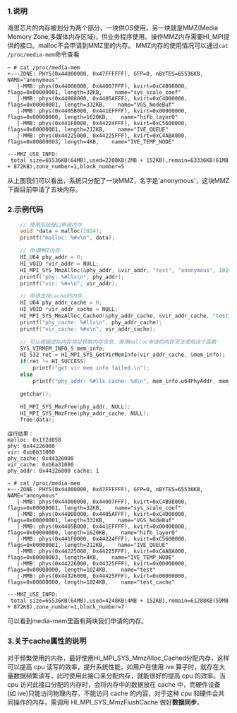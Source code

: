 ### 1.说明
海思芯片的内存被划分为两个部分，一块供OS使用，另一块就是MMZ(Media Memory Zone,多媒体内存区域)，供业务程序使用。操作MMZ内存需要HI_MPI提供的接口。malloc不会申请到MMZ里的内存。
MMZ内存的使用情况可以通过`cat /proc/media-mem`命令查看
```
~ # cat /proc/media-mem 
+---ZONE: PHYS(0x44000000, 0x47FFFFFF), GFP=0, nBYTES=65536KB,    NAME="anonymous"
   |-MMB: phys(0x44000000, 0x44007FFF), kvirt=0xC4B98000, flags=0x00000001, length=32KB,    name="sys_scale_coef"
   |-MMB: phys(0x44008000, 0x4405AFFF), kvirt=0xC4D00000, flags=0x00000001, length=332KB,    name="VGS_NodeBuf"
   |-MMB: phys(0x4405B000, 0x441EFFFF), kvirt=0x00000000, flags=0x00000000, length=1620KB,    name="hifb_layer0"
   |-MMB: phys(0x441F0000, 0x44224FFF), kvirt=0xC5600000, flags=0x00000001, length=212KB,    name="IVE_QUEUE"
   |-MMB: phys(0x44225000, 0x44225FFF), kvirt=0xC4ABA000, flags=0x00000003, length=4KB,    name="IVE_TEMP_NODE"

---MMZ_USE_INFO:
 total size=65536KB(64MB),used=2200KB(2MB + 152KB),remain=63336KB(61MB + 872KB),zone_number=1,block_number=5

```
从上图我们可以看出，系统只分配了一块MMZ，名字是'anonymous'，这块MMZ下面目前申请了五块内存。
### 2.示例代码
```c
    // 使用系统接口申请内存
    void *data = malloc(1024);
    printf("malloc: %#x\n", data);

    // 申请MMZ内存
    HI_U64 phy_addr = 0;
    HI_VOID *vir_addr = NULL;
    HI_MPI_SYS_MmzAlloc(&phy_addr, &vir_addr, "test", "anonymous", 1024*1024);
    printf("phy: %#llx\n", phy_addr);
    printf("vir: %#x\n", vir_addr);

    // 申请支持cache的内存
    HI_U64 phy_addr_cache = 0;
    HI_VOID *vir_addr_cache = NULL;
    HI_MPI_SYS_MmzAlloc_Cached(&phy_addr_cache, &vir_addr_cache, "test_cache", "anonymous", 1024*1024);
    printf("phy_cache: %#llx\n", phy_addr_cache);
    printf("vir_cache: %#x\n", vir_addr_cache);

    // 可以根据虚拟内存地址获取内存信息，使用malloc申请的内存无法使用这个函数
    SYS_VIRMEM_INFO_S mem_info;
    HI_S32 ret = HI_MPI_SYS_GetVirMemInfo(vir_addr_cache, &mem_info);
    if(ret != HI_SUCCESS)
        printf("get vir mem info failed.\n");
    else
        printf("phy_addr: %#llx cache: %d\n", mem_info.u64PhyAddr, mem_info.bCached);

    getchar();

    HI_MPI_SYS_MmzFree(phy_addr, NULL);
    HI_MPI_SYS_MmzFree(phy_addr_cache, NULL);
    free(data);
```
```
运行结果：
malloc: 0x1f2d058
phy: 0x44226000
vir: 0xb6b31000
phy_cache: 0x44326000
vir_cache: 0xb6a31000
phy_addr: 0x44326000 cache: 1
```
```
~ # cat /proc/media-mem 
+---ZONE: PHYS(0x44000000, 0x47FFFFFF), GFP=0, nBYTES=65536KB,    NAME="anonymous"
   |-MMB: phys(0x44000000, 0x44007FFF), kvirt=0xC4B98000, flags=0x00000001, length=32KB,    name="sys_scale_coef"
   |-MMB: phys(0x44008000, 0x4405AFFF), kvirt=0xC4D00000, flags=0x00000001, length=332KB,    name="VGS_NodeBuf"
   |-MMB: phys(0x4405B000, 0x441EFFFF), kvirt=0x00000000, flags=0x00000000, length=1620KB,    name="hifb_layer0"
   |-MMB: phys(0x441F0000, 0x44224FFF), kvirt=0xC5600000, flags=0x00000001, length=212KB,    name="IVE_QUEUE"
   |-MMB: phys(0x44225000, 0x44225FFF), kvirt=0xC4ABA000, flags=0x00000003, length=4KB,    name="IVE_TEMP_NODE"
   |-MMB: phys(0x44226000, 0x44325FFF), kvirt=0x00000000, flags=0x00000000, length=1024KB,    name="test"
   |-MMB: phys(0x44326000, 0x44425FFF), kvirt=0x00000000, flags=0x00000000, length=1024KB,    name="test_cache"

---MMZ_USE_INFO:
 total size=65536KB(64MB),used=4248KB(4MB + 152KB),remain=61288KB(59MB + 872KB),zone_number=1,block_number=7

```
可以看到media-mem里面有两块我们申请的内存。
### 3.关于cache属性的说明
对于频繁使用的内存，最好使用HI_MPI_SYS_MmzAlloc_Cached分配内存，这样可以提高 cpu 读写的效率，提升系统性能，如用户在使用 ive 算子时，就存在大量数据频繁读写，此时使用此接口来分配内存，就能很好的提高 cpu 的效率。当 cpu 访问此接口分配的内存时，会将内存中的数据放在 cache 中，而硬件设备 (如 ive)只能访问物理内存，不能访问 cache 的内容，对于这种 cpu 和硬件会共同操作的内存，需调用 HI_MPI_SYS_MmzFlushCache 做好**数据同步**。